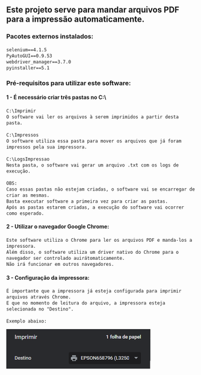 ## Este projeto serve para mandar arquivos PDF para a impressão automaticamente.

### Pacotes externos instalados:
    selenium==4.1.5
    PyAutoGUI==0.9.53
    webdriver_manager==3.7.0
    pyinstaller==5.1

### Pré-requisitos para utilizar este software:

#### 1 - É necessário criar três pastas no C:\
    C:\Imprimir
    O software vai ler os arquivos à serem imprimidos a partir desta pasta.
    
    C:\Impressos
    O software utiliza essa pasta para mover os arquivos que já foram impressos pela sua impressora.

    C:\LogsImpressao
    Nesta pasta, o software vai gerar um arquivo .txt com os logs de execução.
    
    OBS:
    Caso essas pastas não estejam criadas, o software vai se encarregar de criar as mesmas. 
    Basta executar software a primeira vez para criar as pastas. 
    Após as pastas estarem criadas, a execução do software vai ocorrer como esperado. 

#### 2 - Utilizar o navegador Google Chrome:
    Este software utiliza o Chrome para ler os arquivos PDF e manda-los a impressora.
    Além disso, o software utiliza um driver nativo do Chrome para o navegador ser controlado auirátomaticamente.
    Não irá funcionar em outros navegadores.

#### 3 - Configuração da impressora:
    É importante que a impressora já esteja configurada para imprimir arquivos através Chrome.
    E que no momento de leitura do arquivo, a impressora esteja selecionada no "Destino".
    
    Exemplo abaixo:
![img.png](img.png)
